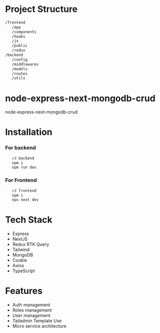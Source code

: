 # Project Structure
```bash
/frontend
   /app
   /components
   /hooks
   /js
   /public
   /redux
/backend
   /config
   /middlewares
   /models
   /routes
   /utils
```

# node-express-next-mongodb-crud
node-express-next-mongodb-crud

# Installation
### For backend
```bash
   cd backend
   npm i
   npm run dev
```

### For Frontend
```bash
   cd frontend
   npm i
   npx next dev
```

# Tech Stack
* Express
* NextJS
* Redux RTK Query
* Tailwind
* MongoDB
* Cookie
* Axios
* TypeScript

# Features
* Auth management
* Roles management
* User management
* Tailadmin Template Use
* Micro service architecture 
